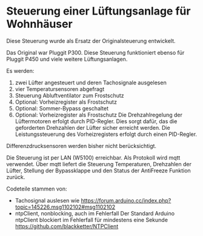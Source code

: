 # Steuerung einer Lüftungsanlage für Wohnhäuser

Diese Steuerung wurde als Ersatz der Originalsteuerung entwickelt.

Das Original war Pluggit P300. Diese Steuerung funktioniert ebenso für Pluggit P450 und viele weitere Lüftungsanlagen.

Es werden:
1. zwei Lüfter angesteuert und deren Tachosignale ausgelesen
2. vier Temperatursensoren abgefragt
3. Steuerung Abluftventilator zum Frostschutz
4. Optional: Vorheizregister als Frostschutz 
5. Optional: Sommer-Bypass geschaltet
6. Optional: Vorheizregister als Frostschutz
Die Drehzahlregelung der Lüftermotoren erfolgt durch PID-Regler. Dies sorgt dafür, das die geforderten Drehzahlen der Lüfter sicher erreicht werden. Die Leistungssteuerung des Vorheizregisters erfolgt durch einen PID-Regler.

Differenzdrucksensoren werden bisher nicht berücksichtigt.

Die Steuerung ist per LAN (W5100) erreichbar. Als Protokoll wird mqtt verwendet. Über mqtt liefert die Steuerung Temperaturen, Drehzahlen der Lüfter, Stellung der Bypassklappe und den Status der AntiFreeze Funktion zurück.

Codeteile stammen von:
- Tachosignal auslesen wie
  https://forum.arduino.cc/index.php?topic=145226.msg1102102#msg1102102
- ntpClient, nonblocking, auch im Fehlerfall
  Der Standard Arduino ntpClient blockiert im Fehlerfall für mindestens eine Sekunde
  https://github.com/blackketter/NTPClient
